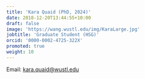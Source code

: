 ```yaml
---
title: 'Kara Quaid (PhD, 2024)'
date: 2018-12-20T13:44:55+10:00
draft: false
image: 'https://wang.wustl.edu/img/KaraLarge.jpg'
jobtitle: 'Graduate Student (HSG)'
orcid: '0000-0002-4725-322X'
promoted: true
weight: 10
---
```

Email: kara.quaid@wustl.edu